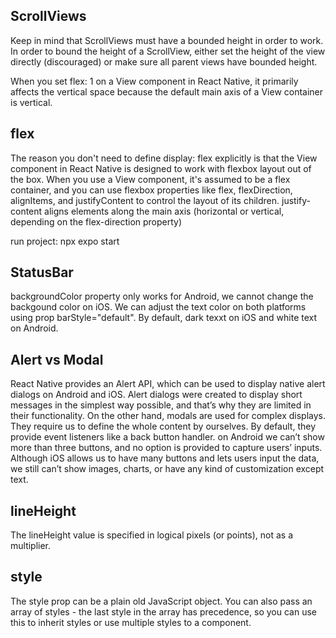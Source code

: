 ## ScrollViews

Keep in mind that ScrollViews must have a bounded height in order to work. In order to bound the height of a ScrollView, either set the height of the view directly (discouraged) or make sure all parent views have bounded height.

When you set flex: 1 on a View component in React Native, it primarily affects the vertical space because the default main axis of a View container is vertical.

## flex

The reason you don't need to define display: flex explicitly is that the View component in React Native is designed to work with flexbox layout out of the box. When you use a View component, it's assumed to be a flex container, and you can use flexbox properties like flex, flexDirection, alignItems, and justifyContent to control the layout of its children.
justify-content aligns elements along the main axis (horizontal or vertical, depending on the flex-direction property)

run project: npx expo start

## StatusBar

backgroundColor property only works for Android, we cannot change the backgound color on iOS. We can adjust the text color on both platforms using prop barStyle="default". By default, dark texxt on iOS and white text on Android.

## Alert vs Modal

React Native provides an Alert API, which can be used to display native alert dialogs on Android and iOS.
Alert dialogs were created to display short messages in the simplest way possible, and that’s why they are limited in their functionality.
On the other hand, modals are used for complex displays. They require us to define the whole content by ourselves. By default, they provide event listeners like a back button handler.
on Android we can’t show more than three buttons, and no option is provided to capture users’ inputs. Although iOS allows us to have many buttons and lets users input the data, we still can’t show images, charts, or have any kind of customization except text.

## lineHeight

The lineHeight value is specified in logical pixels (or points), not as a multiplier.

## style

The style prop can be a plain old JavaScript object.
You can also pass an array of styles - the last style in the array has precedence, so you can use this to inherit styles or use multiple styles to a component.
